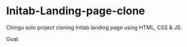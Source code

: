# Initab-Landing-page-clone
Chingu solo project cloning Initab landing page using HTML, CSS &amp; JS.

Goal:
[](https://blobscdn.gitbook.com/v0/b/gitbook-28427.appspot.com/o/assets%2F-LdniKggcQZYLrJAnEkM%2F-Le4o9cm8Tnbuogqgtvn%2F-Le4oITFU5vSfl8WZuSZ%2FScreen%20Shot%202019-05-04%20at%209.24.48%20PM.png?alt=media&token=ff5337d5-7565-4432-9c72-47d193971942)
